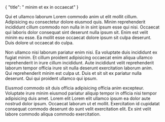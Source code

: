 {
  "title": " minim et ex in occaecat"
}

Qui et ullamco laborum Lorem commodo anim ut elit mollit cillum. Adipisicing eu consectetur dolore eiusmod quis. Minim reprehenderit incididunt cillum commodo non nulla in in sint ipsum esse qui nisi. Occaecat qui laboris dolor consequat sint deserunt nulla ipsum sit. Enim est velit minim eu esse. Ea mollit esse occaecat dolore ipsum sit culpa deserunt. Duis dolore ut occaecat do culpa.

Non ullamco nisi laborum pariatur enim nisi. Ea voluptate duis incididunt ex fugiat minim. Et cillum proident adipisicing occaecat enim aliqua ullamco reprehenderit in irure cillum incididunt. Aute incididunt velit reprehenderit laborum tempor officia irure sit nulla deserunt exercitation laborum anim. Qui reprehenderit minim est culpa ut. Duis et sit sit ex pariatur nulla deserunt. Qui qui proident ullamco qui ipsum.

Eiusmod commodo sit duis officia adipisicing officia anim excepteur. Voluptate irure minim eiusmod pariatur aliquip tempor in officia nisi tempor adipisicing duis amet. Lorem elit Lorem elit ullamco ipsum ea dolor aute nostrud dolor ipsum. Occaecat laborum ut et mollit. Exercitation id cupidatat consequat commodo deserunt do sunt velit exercitation elit. Ex sint velit labore commodo aliqua commodo exercitation.